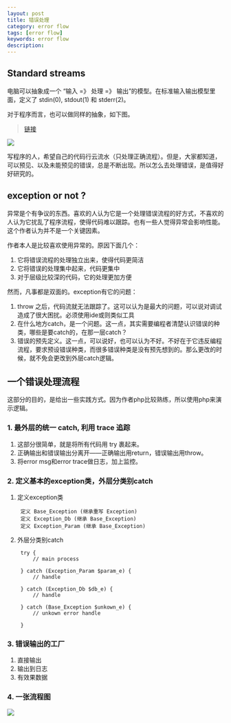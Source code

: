 ```yaml
---
layout: post                                   
title: 错误处理
category: error flow                                 
tags: [error flow]
keywords: error flow
description:  
--- 
```


## Standard streams

电脑可以抽象成一个 “输入 =》 处理 =》 输出”的模型。在标准输入输出模型里面，定义了 stdin(0), stdout(1) 和 stderr(2)。

对于程序而言，也可以做同样的抽象，如下图。

> [链接](https://en.wikipedia.org/wiki/Standard_streams)

![](http://going1000sblog-image.stor.sinaapp.com/error_flow.002.jpeg)

写程序的人，希望自己的代码行云流水（只处理正确流程）。但是，大家都知道，可以预见、以及未能预见的错误，总是不断出现。所以怎么去处理错误，是值得好好研究的。

## exception or not ?

异常是个有争议的东西。喜欢的人认为它是一个处理错误流程的好方式，不喜欢的人认为它扰乱了程序流程，使得代码难以跟踪。也有一些人觉得异常会影响性能。这个作者认为并不是一个关键因素。

作者本人是比较喜欢使用异常的。原因下面几个：

1. 它将错误流程的处理独立出来，使得代码更简洁
2. 它将错误的处理集中起来，代码更集中
3. 对于层级比较深的代码，它的处理更加方便

然而，凡事都是双面的。exception有它的问题：

1. throw 之后，代码流就无法跟踪了。这可以认为是最大的问题，可以说对调试造成了很大困扰。必须使用ide或则类似工具
2. 在什么地方catch，是一个问题。这一点，其实需要编程者清楚认识错误的种类，哪些是要catch的，在那一层catch？
3. 错误的预先定义。这一点，可以说好，也可以认为不好。不好在于它违反编程流程，要求预设错误种类，而很多错误种类是没有预先想到的。那么更改的时候，就不免会更改到外层catch逻辑。

## 一个错误处理流程

这部分的目的，是给出一些实践方式。因为作者php比较熟练，所以使用php来演示逻辑。

### 1. 最外层的统一 catch, 利用 trace 追踪

1. 这部分很简单，就是将所有代码用 try 裹起来。
2. 正确输出和错误输出分离开——正确输出用return，错误输出用throw。
3. 将error msg和error trace做日志，加上监控。

### 2. 定义基本的exception类，外层分类别catch

1. 定义exception类

		定义 Base_Exception (继承重写 Exception)
		定义 Exception_Db (继承 Base_Exception)
		定义 Exception_Param (继承 Base_Exception)

2. 外层分类别catch

		try {
			// main process
			
		} catch (Exception_Param $param_e) {
			// handle
			
		} catch (Exception_Db $db_e) {
			// handle
			
		} catch (Base_Exception $unkown_e) {
			// unkown error handle	
			
		}

### 3. 错误输出的工厂

1. 直接输出
2. 输出到日志
3. 有效果数据

### 4. 一张流程图

![](http://going1000sblog-image.stor.sinaapp.com/error_flow.003.jpeg)